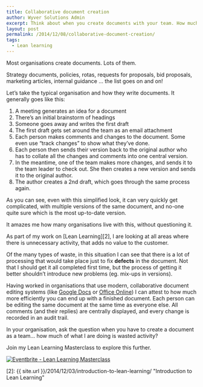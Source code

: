 ```yaml
---
title: Collaborative document creation
author: Wyver Solutions Admin
excerpt: Think about when you create documents with your team. How much time is wasted in chasing versions and collating comments and changes. There must be a better way.
layout: post
permalink: /2014/12/08/collaborative-document-creation/
tags:
  - Lean learning
---
```

Most organisations create documents. Lots of them.

Strategy documents, policies, rotas, requests for proposals, bid proposals, marketing articles, internal guidance &#8230; the list goes on and on!

Let&#8217;s take the typical organisation and how they write documents. It generally goes like this:

  1. A meeting generates an idea for a document
  2. There&#8217;s an initial brainstorm of headings
  3. Someone goes away and writes the first draft
  4. The first draft gets set around the team as an email attachment
  5. Each person makes comments and changes to the document. Some even use &#8220;track changes&#8221; to show what they&#8217;ve done.
  6. Each person then sends their version back to the original author who has to collate all the changes and comments into one central version.
  7. In the meantime, one of the team makes more changes, and sends it to the team leader to check out. She then creates a new version and sends it to the original author.
  8. The author creates a 2nd draft, which goes through the same process again.

As you can see, even with this simplified look, it can very quickly get complicated, with multiple versions of the same document, and no-one quite sure which is the most up-to-date version.

It amazes me how many organisations live with this, without questioning it.

As part of my work on [Lean Learning][2], I are looking at all areas where there is unnecessary activity, that adds no value to the customer.

Of the many types of waste, in this situation I can see that there is a lot of processing that would take place just to fix **defects** in the document. Not that I should get it all completed first time, but the process of getting it better shouldn&#8217;t introduce new problems (eg. mix-ups in versions).

Having worked in organisations that use modern, collaborative document editing systems (like <a href="https://docs.google.com" target="_blank">Google Docs</a> or <a href="https://office.com/start/default.aspx" target="_blank">Office Online</a>) I can attest to how much more efficiently you can end up with a finished document. Each person can be editing the same document at the same time as everyone else. All comments (and their replies) are centrally displayed, and every change is recorded in an audit trail.

In your organisation, ask the question when you have to create a document as a team&#8230; how much of what I are doing is wasted activity?

Join my Lean Learning Masterclass to explore this further.

<a href="http://www.eventbrite.co.uk/e/lean-learning-masterclass-tickets-14661080687?ref=ebtn" target="_blank"><img class="aligncenter" src="https://www.eventbrite.co.uk/custombutton?eid=14661080687" alt="Eventbrite - Lean Learning Masterclass" /></a>

 
 [2]: {{ site.url }}/2014/12/03/introduction-to-lean-learning/ "Introduction to Lean Learning"
